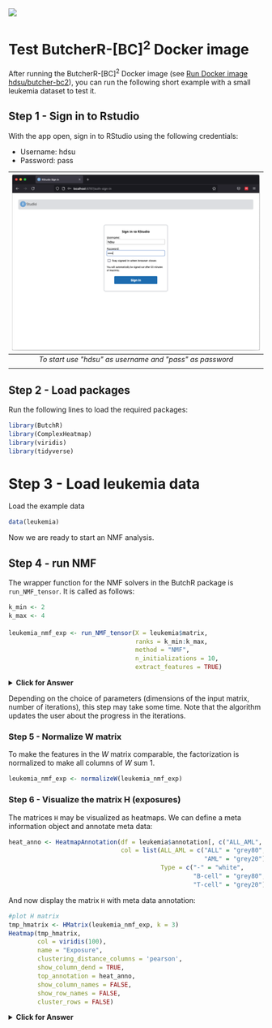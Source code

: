 <img src="https://github.com/hdsu-bioquant/ButchR/raw/master/vignettes/figs/ButchR/ButchR_logo.png" width="300">

# Test ButcherR-[BC]<sup>2</sup> Docker image

After running the ButcherR-[BC]<sup>2</sup> Docker image (see [Run Docker image hdsu/butcher-bc2](./01_run_image.md)), you can run the following short example with a small leukemia dataset to test it.

## Step 1 - Sign in to Rstudio

With the app open, sign in to RStudio using the following credentials:  
- Username: hdsu  
- Password: pass

| ![](figs/run_start.png) | 
|:--:| 
| *To start use "hdsu" as username and "pass" as password* |
||



## Step 2 - Load packages

Run the following lines to load the required packages:

``` r
library(ButchR)
library(ComplexHeatmap)
library(viridis)
library(tidyverse)
```

# Step 3 - Load leukemia data

Load the example data

``` r
data(leukemia)
```

Now we are ready to start an NMF analysis.


## Step 4 - run NMF 

The wrapper function for the NMF solvers in the ButchR package is
`run_NMF_tensor`. It is called as follows:

``` r
k_min <- 2
k_max <- 4

leukemia_nmf_exp <- run_NMF_tensor(X = leukemia$matrix,
                                   ranks = k_min:k_max,
                                   method = "NMF",
                                   n_initializations = 10, 
                                   extract_features = TRUE)
```


<details>
<summary><b>Click for Answer</b></summary>

#### H matrix for k= 3

```
    ## [1] "2020-07-16 17:50:42 CEST"
    ## Factorization rank:  2 
    ## [1] "NMF converged after  75,123,64,69,58,126,141,83,54,87 iterations"
    ## [1] "2020-07-16 17:50:42 CEST"
    ## Factorization rank:  3 
    ## [1] "NMF converged after  154,79,90,87,66,84,76,151,115,102 iterations"
    ## [1] "2020-07-16 17:50:44 CEST"
    ## Factorization rank:  4 
    ## [1] "NMF converged after  108,189,202,108,121,76,104,150,110,132 iterations"
    ## No optimal K could be determined from the Optimal K stat
```


</details>


Depending on the choice of parameters (dimensions of the input matrix,
number of iterations), this step may take some time. Note that the
algorithm updates the user about the progress in the iterations.

### Step 5 - Normalize W matrix

To make the features in the *W* matrix comparable, the factorization is
normalized to make all columns of *W* sum 1.

``` r
leukemia_nmf_exp <- normalizeW(leukemia_nmf_exp)
```

### Step 6 - Visualize the matrix H (exposures)

The matrices `H` may be visualized as heatmaps. We can define a meta
information object and annotate meta data:

``` r
heat_anno <- HeatmapAnnotation(df = leukemia$annotation[, c("ALL_AML", "Type")],
                               col = list(ALL_AML = c("ALL" = "grey80", 
                                                      "AML" = "grey20"),
                                          Type = c("-" = "white",
                                                   "B-cell" = "grey80",
                                                   "T-cell" = "grey20")))
```

And now display the matrix `H` with meta data annotation:

``` r
#plot H matrix
tmp_hmatrix <- HMatrix(leukemia_nmf_exp, k = 3)
Heatmap(tmp_hmatrix,
        col = viridis(100),
        name = "Exposure",
        clustering_distance_columns = 'pearson',
        show_column_dend = TRUE,
        top_annotation = heat_anno,
        show_column_names = FALSE,
        show_row_names = FALSE,
        cluster_rows = FALSE)

```

<details>
<summary><b>Click for Answer</b></summary>

#### H matrix for k= 3

![](figs/hheatmap-2.png)

</details>